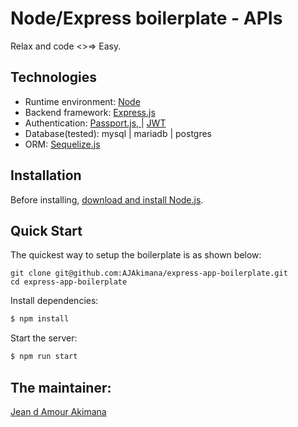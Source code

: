 # Node/Express boilerplate - APIs

Relax and code <>=> Easy.

## Technologies

- Runtime environment: [Node](https://nodejs.org/)
- Backend framework: [Express.js](https://expressjs.com/)
- Authentication: [Passport.js, ](https://expressjs.com/) | [JWT](https://jwt.io/)
- Database(tested): mysql | mariadb | postgres
- ORM: [Sequelize.js](https://sequelize.org/)

## Installation

Before installing, [download and install Node.js](https://nodejs.org/en/download/).

## Quick Start

The quickest way to setup the boilerplate is as shown below:

```
git clone git@github.com:AJAkimana/express-app-boilerplate.git
cd express-app-boilerplate
```

Install dependencies:

```bash
$ npm install
```

Start the server:

```bash
$ npm run start
```

## The maintainer:

[Jean d Amour Akimana](https://profile.akimanaja.com)
